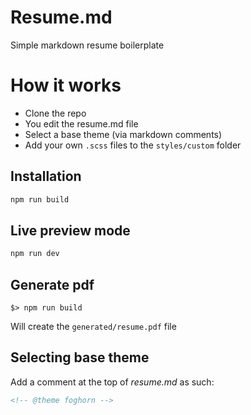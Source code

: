 # Resume.md

Simple markdown resume boilerplate

# How it works

- Clone the repo
- You edit the resume.md file
- Select a base theme (via markdown comments)
- Add your own `.scss` files to the `styles/custom` folder

## Installation

```bash
npm run build
```

## Live preview mode

```bash
npm run dev
```

## Generate pdf

```
$> npm run build
```

Will create the `generated/resume.pdf` file

## Selecting base theme

Add a comment at the top of _resume.md_ as such:

```markdown
<!-- @theme foghorn -->

```
